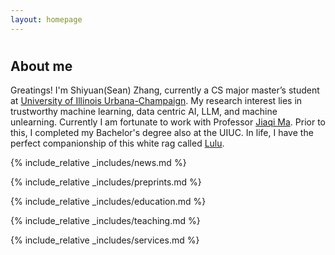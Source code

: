 ```yaml
---
layout: homepage
---
```


<h1 id="about-me"></h1>


## About me
Greatings! I'm Shiyuan(Sean) Zhang, currently a CS major master’s student at <a href="https://cs.illinois.edu/">University of Illinois Urbana-Champaign</a>. My research interest lies in trustworthy machine learning, data centric AI, LLM, and machine unlearning. Currently I am fortunate to work with Professor <a href="https://jiaqima.github.io/">Jiaqi Ma</a>. Prior to this, I completed my Bachelor's degree also at the UIUC. In life, I have the perfect companionship of this white rag called <a href="./assets/img/lulu.jpg">Lulu</a>.

<!-- ## Research Interests

- **Trustworthy ML:** fairness, robustness, and how to make model safety
- **Data-Centric AI:**  data attribution method -->

<!-- <strong style="color:#e74d3c; font-weight:600"><strong style="color:#57068c; font-weight:600">I am currently looking for the PhD opportunity on the 2025 or 2026, looking for the position in CS, Information Science, etc., related to Artificial Intelligence, NLP, and Machine Learning. Please feel free to contact me if you are interested. </strong></strong> -->

{% include_relative _includes/news.md %}

{% include_relative _includes/preprints.md %}



{% include_relative _includes/education.md %}

{% include_relative _includes/teaching.md %}

{% include_relative _includes/services.md %}

<!-- <div style="text-align: left;">
  <script type='text/javascript' id='clustrmaps' src='//cdn.clustrmaps.com/map_v2.js?cl=080808&w=300&t=n&d=VCWWBgKqEMgmcCbiQIfHQEbjof7zEBNTXPZDf91Iags&co=ffffff&cmo=9100c4&cmn=00308c&ct=ffffff'></script>
</div> -->

